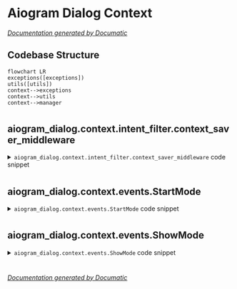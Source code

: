 # Aiogram Dialog Context

[_Documentation generated by Documatic_](https://www.documatic.com)

<!---Documatic-section-Codebase Structure-start--->
## Codebase Structure

<!---Documatic-block-system_architecture-start--->
```mermaid
flowchart LR
exceptions([exceptions])
utils([utils])
context-->exceptions
context-->utils
context-->manager
```
<!---Documatic-block-system_architecture-end--->

# #
<!---Documatic-section-Codebase Structure-end--->

<!---Documatic-section-aiogram_dialog.context.intent_filter.context_saver_middleware-start--->
## aiogram_dialog.context.intent_filter.context_saver_middleware

<!---Documatic-section-context_saver_middleware-start--->
<!---Documatic-block-aiogram_dialog.context.intent_filter.context_saver_middleware-start--->
<details>
	<summary><code>aiogram_dialog.context.intent_filter.context_saver_middleware</code> code snippet</summary>

```python
async def context_saver_middleware(handler, event, data):
    result = await handler(event, data)
    proxy: StorageProxy = data.pop(STORAGE_KEY, None)
    if proxy:
        await proxy.save_context(data.pop(CONTEXT_KEY))
        await proxy.save_stack(data.pop(STACK_KEY))
    return result
```
</details>
<!---Documatic-block-aiogram_dialog.context.intent_filter.context_saver_middleware-end--->
<!---Documatic-section-context_saver_middleware-end--->

# #
<!---Documatic-section-aiogram_dialog.context.intent_filter.context_saver_middleware-end--->

<!---Documatic-section-aiogram_dialog.context.events.StartMode-start--->
## aiogram_dialog.context.events.StartMode

<!---Documatic-section-StartMode-start--->
<!---Documatic-block-aiogram_dialog.context.events.StartMode-start--->
<details>
	<summary><code>aiogram_dialog.context.events.StartMode</code> code snippet</summary>

```python
class StartMode(Enum):
    NORMAL = 'NORMAL'
    RESET_STACK = 'RESET_STACK'
    NEW_STACK = 'NEW_STACK'
```
</details>
<!---Documatic-block-aiogram_dialog.context.events.StartMode-end--->
<!---Documatic-section-StartMode-end--->

# #
<!---Documatic-section-aiogram_dialog.context.events.StartMode-end--->

<!---Documatic-section-aiogram_dialog.context.events.ShowMode-start--->
## aiogram_dialog.context.events.ShowMode

<!---Documatic-section-ShowMode-start--->
<!---Documatic-block-aiogram_dialog.context.events.ShowMode-start--->
<details>
	<summary><code>aiogram_dialog.context.events.ShowMode</code> code snippet</summary>

```python
class ShowMode(Enum):
    AUTO = 'auto'
    EDIT = 'edit'
    SEND = 'send'
```
</details>
<!---Documatic-block-aiogram_dialog.context.events.ShowMode-end--->
<!---Documatic-section-ShowMode-end--->

# #
<!---Documatic-section-aiogram_dialog.context.events.ShowMode-end--->

[_Documentation generated by Documatic_](https://www.documatic.com)